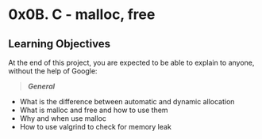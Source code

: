 # 0x0B. C - malloc, free
## Learning Objectives
At the end of this project, you are expected to be able to explain to anyone, without the help of Google:

> _**General**_
* What is the difference between automatic and dynamic allocation
* What is malloc and free and how to use them
* Why and when use malloc
* How to use valgrind to check for memory leak

